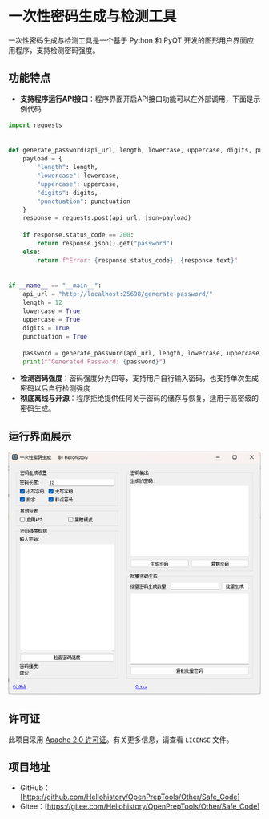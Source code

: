 # 一次性密码生成与检测工具

一次性密码生成与检测工具是一个基于 Python 和 PyQT 开发的图形用户界面应用程序，支持检测密码强度。

## 功能特点

- **支持程序运行API接口**：程序界面开启API接口功能可以在外部调用，下面是示例代码
```python
import requests


def generate_password(api_url, length, lowercase, uppercase, digits, punctuation):
    payload = {
        "length": length,
        "lowercase": lowercase,
        "uppercase": uppercase,
        "digits": digits,
        "punctuation": punctuation
    }
    response = requests.post(api_url, json=payload)

    if response.status_code == 200:
        return response.json().get("password")
    else:
        return f"Error: {response.status_code}, {response.text}"


if __name__ == "__main__":
    api_url = "http://localhost:25698/generate-password/"
    length = 12
    lowercase = True
    uppercase = True
    digits = True
    punctuation = True

    password = generate_password(api_url, length, lowercase, uppercase, digits, punctuation)
    print(f"Generated Password: {password}")

```
- **检测密码强度**：密码强度分为四等，支持用户自行输入密码，也支持单次生成密码以后自行检测强度
- **彻底离线与开源**：程序拒绝提供任何关于密码的储存与恢复，适用于高密级的密码生成。

## 运行界面展示

![md5校验器界面展示](image/一次性密码生成与检测工具.png)

## 许可证

此项目采用 [Apache 2.0 许可证](LICENSE)。有关更多信息，请查看 `LICENSE` 文件。

## 项目地址

- GitHub：[https://github.com/Hellohistory/OpenPrepTools/Other/Safe_Code]
- Gitee：[https://gitee.com/Hellohistory/OpenPrepTools/Other/Safe_Code]
